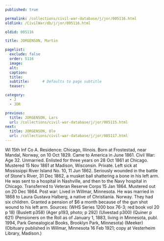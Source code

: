 ```yaml
---
published: true

permalink: /collections/civil-war-database/j/jor/005116.html
oldlink: /CivilWar/db/j/jor/005116.html

oldid: 005116

title: JORGENSON, Martin

pagelist:
  exclude: false
  order: 5116
  image: 
  alt:
  caption:
  title:
  subtitle:      # Defaults to page subtitle
  teaser:

category: 
  - J 
  - JOR

previous:
  title: JORGENSON, Lars
  url: /collections/civil-war-database/j/jor/005115.html  
next:
  title: JORGENSON, Ole
  url: /collections/civil-war-database/j/jor/005117.html   
---
```

WI 15th Inf Co A. Residence: Chicago, Illinois. Born at Frostestad, near Mandal, Norway, on 10 Oct 1829. Came to America in June 1861. Civil War: Age 32. Unmarried. Enlisted for three years on 28 Oct 1861 at Chicago. Mustered 15 Nov 1861 at Madison, Wisconsin. Private. Left sick at Mississippi River Island No. 10, 11 Jun 1862. Seriously wounded in the battle of Stone&#39;s River, 31 Dec 1862, a musket ball shattering a bone in his left arm. He was sent to a hospital in Nashville, and then to the Navy hospital in Chicago. Transferred to Veteran Reserve Corps 15 Jan 1864. Mustered out on 20 Dec 1864. Post war: Lived in Willmar, Minnesota. He was married in 1868 to Laura Gustava Halberg, a native of Christiania. Norway. They had six children. Granted a pension of $6 a month because of the gun shot wound to his left arm. Sources: (WHS Series 1200 box 76-3; red book vol 20 p 18) (Buslett p358) (Ager p193, photo; p 292) (Ulvestad p300) (Quiner p 621) (Pensioners on the Roll as of January 1, 1883, living in Minnesota, publ. 1994, Park Genealogical Books, Brooklyn Park, Minnesota) (Meeker) (Obituary published in Willmar, Minnesota 16 Feb 1921; copy at Vesterheim Library, Madison.)